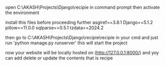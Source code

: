 open C:\AKASH\Projects\Django\recipie in command prompt then activate the environment


install this files before proceeding further
asgiref==3.8.1
Django==5.1.2
pillow==11.0.0
sqlparse==0.5.1
tzdata==2024.2


then go to C:\AKASH\Projects\Django\recipie\recipie in your cmd and just run 
'python manage.py runserver'
this will start the project 

now your website will be locally hosted on (http://127.0.0.1:8000/) and yoy can add delete or update the contents that is recipe
